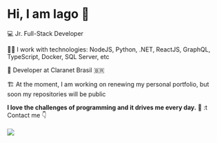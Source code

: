 # Hi, I am Iago 👋

💻 Jr. Full-Stack Developer

👨‍💼 I work with technologies: NodeJS, Python, .NET, ReactJS, GraphQL, TypeScript, Docker, SQL Server, etc

🏤 Developer at Claranet Brasil 🇧🇷

🏗️ At the moment, I am working on renewing my personal portfolio, but soon my repositories will be public

<b>I love the challenges of programming and it drives me every day.</b> 🧠
:t
Contact me 👇
<br><br>
<a href="https://www.linkedin.com/in/iagovtr" alt="linkedin" target="_blank">
<img src="https://img.shields.io/badge/LinkedIn-%230077B5.svg?&style=flat-square&logo=linkedin&logoColor=white">
</a>
              
